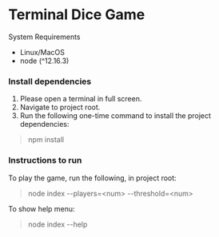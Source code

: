 # Terminal Dice Game

System Requirements
- Linux/MacOS
- node (^12.16.3)


### Install dependencies

1. Please open a terminal in full screen.
2. Navigate to project root.
3. Run the following one-time command to install the project dependencies:
> npm install


### Instructions to run

To play the game, run the following, in project root:
> node index --players=&lt;num&gt; --threshold=&lt;num&gt;

To show help menu:
> node index --help